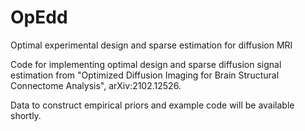 # OpEdd
Optimal experimental design and sparse estimation for diffusion MRI

Code for implementing optimal design and sparse diffusion signal estimation from "Optimized Diffusion Imaging for Brain Structural Connectome Analysis", arXiv:2102.12526.

Data to construct empirical priors and example code will be available shortly. 
